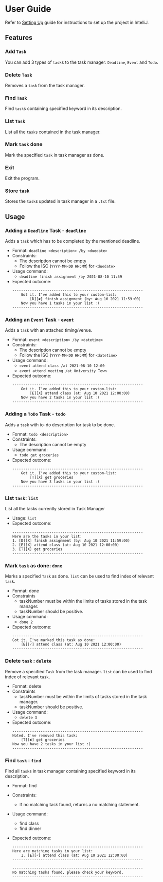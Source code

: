 # User Guide
Refer to [Setting Up](https://github.com/gmit22/ip/blob/master/README.md) guide for instructions to set up the project in IntelliJ.

## Features 
### Add `Task`
You can add 3 types of `task`s to the task manager: `Deadline`, `Event` and `Todo`.

### Delete `Task`
Removes a `task` from the task manager.

### Find `Task`
Find `task`s containing specified keyword in its description.

### List `Task`
List all the `task`s contained in the task manager.

### Mark `task` done
Mark the specified `task` in task manager as done.

### Exit
Exit the program.

### Store `task` 
Stores the `task`s updated in task manager in a `.txt` file.

## Usage

### Adding a `Deadline` Task - `deadline`
Adds a `task` which has to be completed by the mentioned deadline.
* Format: `deadline <description> /by <duedate>`
* Constraints:
  * The description cannot be empty
  * Follow the ISO (`YYYY-MM-DD HH:MM`) for `<duedate>`
* Usage command: 
  * `deadline finish assignment /by 2021-08-10 11:59`
* Expected outcome:
    ```
    ------------------------------------------------------------
        Got it. I've added this to your custom-list: 
            [D][✘] finish assignment (by: Aug 10 2021 11:59:00)
        Now you have 1 tasks in your list :)
    ------------------------------------------------------------
    ```
  
### Adding an `Event` Task - `event`
Adds a `task` with an attached timing/venue.
* Format: `event <description> /by <datetime>`
* Constraints:
  * The description cannot be empty
  * Follow the ISO (`YYYY-MM-DD HH:MM`) for `<datetime>`
* Usage command: 
  * `event attend class /at 2021-08-10 12:00`
  * `event attend meeting /at University Town`
* Expected outcome:
    ```
    ------------------------------------------------------------
        Got it. I've added this to your custom-list: 
            [E][X] attend class (at: Aug 10 2021 12:00:00)
        Now you have 2 tasks in your list :)
    ------------------------------------------------------------
    ```
  
### Adding a `ToDo` Task - `todo`
Adds a `task` with to-do description for task to be done.
* Format: `todo <description>`
* Constraints:
  * The description cannot be empty
* Usage command: 
  * `todo get groceries`
* Expected outcome:
    ```
   	------------------------------------------------------------
   	    Got it. I've added this to your custom-list: 
   		    [T][X] get groceries
   	    Now you have 3 tasks in your list :)
   	------------------------------------------------------------
    ```
  
### List `task`: `list`
List all the tasks currently stored in Task Manager
* Usage: `list` 
* Expected outcome:
    ```
    ------------------------------------------------------------
    Here are the tasks in your list:
    1. [D][X] finish assignment (by: Aug 10 2021 11:59:00)
    2. [E][X] attend class (at: Aug 10 2021 12:00:00)
    3. [T][X] get groceries
    ------------------------------------------------------------
    ```
### Mark `task` as done: `done`
Marks a specified `Task` as done. `list` can be used to find index of relevant `task`. 
* Format: done <taskNumber>
* Constraints
  * taskNumber must be within the limits of tasks stored in the task manager.
  * taskNumber should be positive.
* Usage command: 
  * `done 2` 
* Expected outcome:
    ```
    ------------------------------------------------------------
    Got it. I've marked this task as done: 
        [E][✓] attend class (at: Aug 10 2021 12:00:00)
    ------------------------------------------------------------
    ```

### Delete `task` : `delete`
Remove a specified `Task` from the task manager. `list` can be used to find index of relevant `task`.
* Format: delete <taskNumber>
* Constraints
  * taskNumber must be within the limits of tasks stored in the task manager.
  * taskNumber should be positive.
* Usage command: 
  * `delete 3` 
* Expected outcome:
    ```
	------------------------------------------------------------
	Noted. I've removed this task:
		[T][✘] get groceries
	Now you have 2 tasks in your list :)
	------------------------------------------------------------
    ```
### Find `task` : `find`
Find all `task`s in task manager containing specified keyword in its description.
* Format: find <keyword>
* Constraints:
  * If no matching task found, returns a no matching statement.
* Usage command:
  * find class
  * find dinner
* Expected outcome:

    ```
  	------------------------------------------------------------
  	Here are matching tasks in your list:
  		1. [E][✓] attend class (at: Aug 10 2021 12:00:00)
  	------------------------------------------------------------
    ```
    ```
    ------------------------------------------------------------
    No matching tasks found, please check your keyword.
    ------------------------------------------------------------
  ```
      
    

